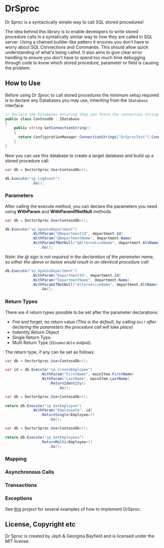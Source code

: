 # DrSproc
Dr Sproc is a syntactically simple way to call SQL stored procedures!

The idea behind this library is to enable developers to write stored procedure calls in a syntatically similar way to how they are called in SQL server. Using a chained builder-like pattern it ensures you don't have to worry about SQL Connections and Commands. This should allow quick understanding of what's being called. It also aims to give clear error handling to ensure you don't have to spend too much time debugging through code to know which stored procedure, parameter or field is causing the problem.

## How to Use
Before using *Dr Sproc* to call stored procedures the minimum setup required is to declare any Databases you may use, inheriting from the ```IDatabase``` interface:
```cs
// Declare the Databases ensuring they can fetch the connection string*
public class ContosoDb : IDatabase
{
    public string GetConnectionString()
    {
      return ConfigurationManager.ConnectionStrings["DrSprocTest"].ConnectionString;
    }
}
```

Now you can use this database to create a target database and build up a stored procedure call:
```cs
var db = DoctorSproc.Use<ContosoDb>();

db.Execute("sp_LogEvent")
            .Go();
```

### Parameters

After calling the execute method, you can declare the parameters you need using **WithParam** and **WithParamIfNotNull** methods.

```cs
var db = DoctorSproc.Use<ContosoDb>();

db.Execute("sp_UpdateDepartment")
            .WithParam("@DepartmentId", department.Id)
            .WithParam("@DepartmentName", department.Name)
            .WithParamIfNotNull("@AlternativeName", department.AltName)
                .Go();
```
*Note: the @ sign is not required in the declaration of the parameter name, so either the above or below would result in an identical procedure call:*

```cs
db.Execute("sp_UpdateDepartment")
            .WithParam("DepartmentId", department.Id)
            .WithParam("DepartmentName", department.Name)
            .WithParamIfNotNull("AlternativeName", department.AltName)
                .Go();
```
### Return Types
There are 4 return types possible to be set after the parameter declarations:
 - Fire and forget, no return value *(This is the default, by calling ```Go()``` after declaring the parameters the procedure call will take place)*
 - Indentity Return Object
 - Single Return Type
 - Mulit Return Type (```IEnumerable``` output).

The return type, if any can be set as follows:

```cs
var db = DoctorSproc.Use<ContosoDb>();

var id = db.Execute("sp_CreateEmployee")
                .WithParam("FirstName", mainItem.FirstName)
                .WithParam("LastName", mainItem.LastName)
                    .ReturnIdentity()
                        .Go();
```

```cs
var db = DoctorSproc.Use<ContosoDb>();
            
return db.Execute("sp_GetEmployee")
            .WithParam("EmployeeId", id)
                .ReturnSingle<Employee>()
                    .Go();
```

```cs
var db = DoctorSproc.Use<ContosoDb>();
  
return db.Execute("sp_GetEmployees")
                .ReturnMulti<Employee>()
                    .Go();
```

### Mapping

### Asynchronous Calls


### Transactions


### Exceptions

See [this](https://github.com/jephbayf1986/DrSprocExampleProject) project for several examples of how to implement DrSproc.

## License, Copyright etc
Dr Sproc is created by Jeph & Georgina Bayfield and is licensed under the MIT license.
